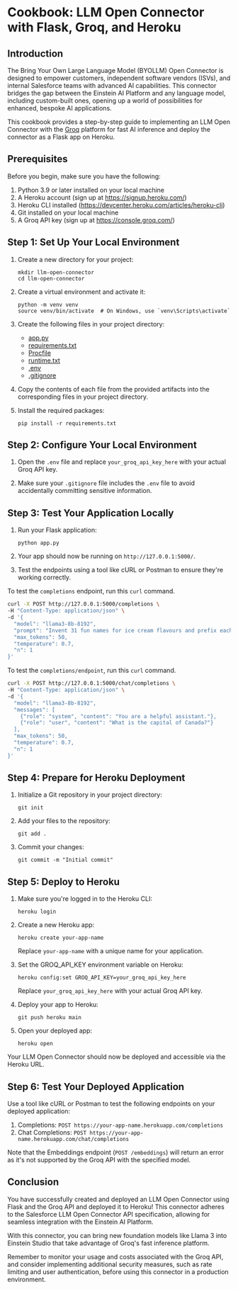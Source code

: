 # Cookbook: LLM Open Connector with Flask, Groq, and Heroku

## Introduction

The Bring Your Own Large Language Model (BYOLLM) Open Connector is designed to empower customers, independent software vendors (ISVs), and internal Salesforce teams with advanced AI capabilities. This connector bridges the gap between the Einstein AI Platform and any language model, including custom-built ones, opening up a world of possibilities for enhanced, bespoke AI applications.

This cookbook provides a step-by-step guide to implementing an LLM Open Connector with the [Groq](https://groq.com/) platform for fast AI inference and deploy the connector as a Flask app on Heroku.

## Prerequisites

Before you begin, make sure you have the following:

1. Python 3.9 or later installed on your local machine
2. A Heroku account (sign up at https://signup.heroku.com/)
3. Heroku CLI installed (https://devcenter.heroku.com/articles/heroku-cli)
4. Git installed on your local machine
5. A Groq API key (sign up at https://console.groq.com/)

## Step 1: Set Up Your Local Environment

1. Create a new directory for your project:

   ```
   mkdir llm-open-connector
   cd llm-open-connector
   ```

2. Create a virtual environment and activate it:

   ```
   python -m venv venv
   source venv/bin/activate  # On Windows, use `venv\Scripts\activate`
   ```

3. Create the following files in your project directory:

   - [app.py](app.py)
   - [requirements.txt](requirements.txt)
   - [Procfile](Procfile)
   - [runtime.txt](runtime.txt)
   - [.env](.env)
   - [.gitignore](.gitignore)

4. Copy the contents of each file from the provided artifacts into the corresponding files in your project directory.

5. Install the required packages:
   ```
   pip install -r requirements.txt
   ```

## Step 2: Configure Your Local Environment

1. Open the `.env` file and replace `your_groq_api_key_here` with your actual Groq API key.

2. Make sure your `.gitignore` file includes the `.env` file to avoid accidentally committing sensitive information.

## Step 3: Test Your Application Locally

1. Run your Flask application:

   ```
   python app.py
   ```

2. Your app should now be running on `http://127.0.0.1:5000/`.

3. Test the endpoints using a tool like cURL or Postman to ensure they're working correctly.

To test the `completions` endpoint, run this `curl` command.

```bash
curl -X POST http://127.0.0.1:5000/completions \
-H "Content-Type: application/json" \
-d '{
  "model": "llama3-8b-8192",
  "prompt": "Invent 31 fun names for ice cream flavours and prefix each name with an appropriate emoji.",
  "max_tokens": 50,
  "temperature": 0.7,
  "n": 1
}'
```

To test the `completions/endpoint`, run this `curl` command.

```bash
curl -X POST http://127.0.0.1:5000/chat/completions \
-H "Content-Type: application/json" \
-d '{
  "model": "llama3-8b-8192",
  "messages": [
    {"role": "system", "content": "You are a helpful assistant."},
    {"role": "user", "content": "What is the capital of Canada?"}
  ],
  "max_tokens": 50,
  "temperature": 0.7,
  "n": 1
}'
```

## Step 4: Prepare for Heroku Deployment

1. Initialize a Git repository in your project directory:

   ```
   git init
   ```

2. Add your files to the repository:

   ```
   git add .
   ```

3. Commit your changes:
   ```
   git commit -m "Initial commit"
   ```

## Step 5: Deploy to Heroku

1. Make sure you're logged in to the Heroku CLI:

   ```
   heroku login
   ```

2. Create a new Heroku app:

   ```
   heroku create your-app-name
   ```

   Replace `your-app-name` with a unique name for your application.

3. Set the GROQ_API_KEY environment variable on Heroku:

   ```
   heroku config:set GROQ_API_KEY=your_groq_api_key_here
   ```

   Replace `your_groq_api_key_here` with your actual Groq API key.

4. Deploy your app to Heroku:

   ```
   git push heroku main
   ```

5. Open your deployed app:
   ```
   heroku open
   ```

Your LLM Open Connector should now be deployed and accessible via the Heroku URL.

## Step 6: Test Your Deployed Application

Use a tool like cURL or Postman to test the following endpoints on your deployed application:

1. Completions: `POST https://your-app-name.herokuapp.com/completions`
2. Chat Completions: `POST https://your-app-name.herokuapp.com/chat/completions`

Note that the Embeddings endpoint (`POST /embeddings`) will return an error as it's not supported by the Groq API with the specified model.

## Conclusion

You have successfully created and deployed an LLM Open Connector using Flask and the Groq API and deployed it to Heroku! This connector adheres to the Salesforce LLM Open Connector API specification, allowing for seamless integration with the Einstein AI Platform.

With this connector, you can bring new foundation models like Llama 3 into Einstein Studio that take advantage of Groq's fast inference platform.

Remember to monitor your usage and costs associated with the Groq API, and consider implementing additional security measures, such as rate limiting and user authentication, before using this connector in a production environment.
